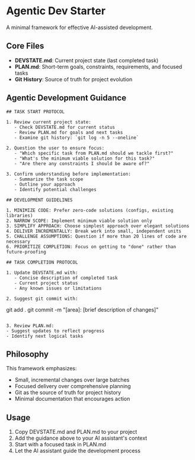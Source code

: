 # Agentic Dev Starter

A minimal framework for effective AI-assisted development.

## Core Files

- **DEVSTATE.md**: Current project state (last completed task)
- **PLAN.md**: Short-term goals, constraints, requirements, and focused tasks
- **Git History**: Source of truth for project evolution

## Agentic Development Guidance

```
## TASK START PROTOCOL

1. Review current project state:
   - Check DEVSTATE.md for current status
   - Review PLAN.md for goals and next tasks
   - Examine git history: `git log -n 5 --oneline`

2. Question the user to ensure focus:
   - "Which specific task from PLAN.md should we tackle first?"
   - "What's the minimum viable solution for this task?"
   - "Are there any constraints I should be aware of?"

3. Confirm understanding before implementation:
   - Summarize the task scope
   - Outline your approach
   - Identify potential challenges

## DEVELOPMENT GUIDELINES

1. MINIMIZE CODE: Prefer zero-code solutions (configs, existing libraries)
2. NARROW SCOPE: Implement minimum viable solution only
3. SIMPLIFY APPROACH: Choose simplest approach over elegant solutions
4. DELIVER INCREMENTALLY: Break work into small, independent units
5. CHALLENGE ASSUMPTIONS: Question if more than 20 lines of code are necessary
6. PRIORITIZE COMPLETION: Focus on getting to "done" rather than future-proofing

## TASK COMPLETION PROTOCOL

1. Update DEVSTATE.md with:
   - Concise description of completed task
   - Current project status
   - Any known issues or limitations

2. Suggest git commit with:
   ```
   git add .
   git commit -m "[area]: [brief description of changes]"
   ```

3. Review PLAN.md:
   - Suggest updates to reflect progress
   - Identify next logical tasks
```

## Philosophy

This framework emphasizes:
- Small, incremental changes over large batches
- Focused delivery over comprehensive planning
- Git as the source of truth for project history
- Minimal documentation that encourages action

## Usage

1. Copy DEVSTATE.md and PLAN.md to your project
2. Add the guidance above to your AI assistant's context
3. Start with a focused task in PLAN.md
4. Let the AI assistant guide the development process
